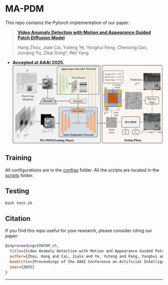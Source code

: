 # MA-PDM
This repo contains the Pytorch implementation of our paper:
> [**Video Anomaly Detection with Motion and Appearance Guided Patch Diffusion Model**](https://arxiv.org/abs/2412.09026)
> 
> Hang Zhou, Jiale Cai, Yuteng Ye, Yonghui Feng, Chenxing Gao, Junqing Yu, Zikai Song*, Wei Yang
- **Accepted at AAAI 2025.**  
![framework](MA-PDM.png)

## Training
All configurations are in the [configs](configs/) folder. All the scripts are located in the [scripts](script/) folder.

## Testing
```
bash test.sh
```
## Citation

If you find this repo useful for your research, please consider citing our paper:

```bibtex
@inproceedings{MAPDM_zh,
  title={Video Anomaly Detection with Motion and Appearance Guided Patch Diffusion Modeln},
  author={Zhou, Hang and Cai, Jiale and Ye, Yuteng and Feng, Yonghui and Gao, Chenxing and Yu, Junqing and Song, Zikai and Yang, Wei},
  booktitle={Proceedings of the AAAI Conference on Artificial Intelligence},
  year={2025}
}
```
---
